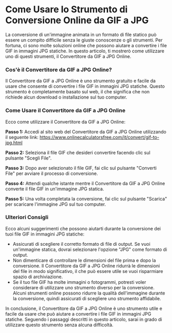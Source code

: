 Come Usare lo Strumento di Conversione Online da GIF a JPG
==========================================================

La conversione di un'immagine animata in un formato di file statico può essere un compito difficile senza le giuste conoscenze o gli strumenti. Per fortuna, ci sono molte soluzioni online che possono aiutare a convertire i file GIF in immagini JPG statiche. In questo articolo, ti mostrerò come utilizzare uno di questi strumenti, il Convertitore da GIF a JPG Online.

### Cos'è il Convertitore da GIF a JPG Online?

Il Convertitore da GIF a JPG Online è uno strumento gratuito e facile da usare che consente di convertire i file GIF in immagini JPG statiche. Questo strumento è completamente basato sul web, il che significa che non richiede alcun download o installazione sul tuo computer.

### Come Usare il Convertitore da GIF a JPG Online

Ecco come utilizzare il Convertitore da GIF a JPG Online:

**Passo 1:** Accedi al sito web del Convertitore da GIF a JPG Online utilizzando il seguente link: <https://www.onlinecalculatorsfree.com/it/convert/gif-to-jpg.html>

**Passo 2:** Seleziona il file GIF che desideri convertire facendo clic sul pulsante "Scegli File".

**Passo 3:** Dopo aver selezionato il file GIF, fai clic sul pulsante "Converti File" per avviare il processo di conversione.

**Passo 4:** Attendi qualche istante mentre il Convertitore da GIF a JPG Online converte il file GIF in un'immagine JPG statica.

**Passo 5:** Una volta completata la conversione, fai clic sul pulsante "Scarica" per scaricare l'immagine JPG sul tuo computer.

### Ulteriori Consigli

Ecco alcuni suggerimenti che possono aiutarti durante la conversione dei tuoi file GIF in immagini JPG statiche:

- Assicurati di scegliere il corretto formato di file di output. Se vuoi un'immagine statica, dovrai selezionare l'opzione "JPG" come formato di output.
- Non dimenticare di controllare le dimensioni del file prima e dopo la conversione. Il Convertitore da GIF a JPG Online ridurrà le dimensioni del file in modo significativo, il che può essere utile se vuoi risparmiare spazio di archiviazione.
- Se il tuo file GIF ha molte immagini o fotogrammi, potresti voler considerare di utilizzare uno strumento diverso per la conversione. Alcuni strumenti online possono ridurre la qualità dell'immagine durante la conversione, quindi assicurati di scegliere uno strumento affidabile.

In conclusione, il Convertitore da GIF a JPG Online è uno strumento utile e facile da usare che può aiutare a convertire i file GIF in immagini JPG statiche. Seguendo i passaggi descritti in questo articolo, sarai in grado di utilizzare questo strumento senza alcuna difficoltà.